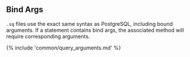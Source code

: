 ## Bind Args

`.sq` files use the exact same syntax as PostgreSQL, including bound arguments.
If a statement contains bind args, the associated method will require corresponding arguments.

{% include 'common/query_arguments.md' %}
